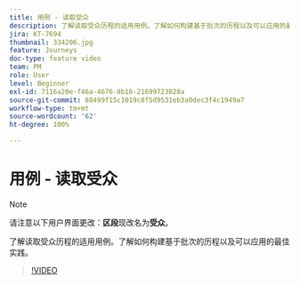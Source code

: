 ```yaml
---
title: 用例 - 读取受众
description: 了解读取受众历程的适用用例。了解如何构建基于批次的历程以及可以应用的最佳实践。
jira: KT-7694
thumbnail: 334206.jpg
feature: Journeys
doc-type: feature video
team: PM
role: User
level: Beginner
exl-id: 7116a20e-f46a-4676-8b16-21699723828a
source-git-commit: 88499f15c1019c8f5d9531eb3a0dec3f4c1949a7
workflow-type: tm+mt
source-wordcount: '62'
ht-degree: 100%

---
```


# 用例 - 读取受众

>[!NOTE]
>请注意以下用户界面更改：**区段**&#x200B;现改名为&#x200B;**受众**。

了解读取受众历程的适用用例。了解如何构建基于批次的历程以及可以应用的最佳实践。

>[!VIDEO](https://video.tv.adobe.com/v/334206?quality=12&learn=on)
